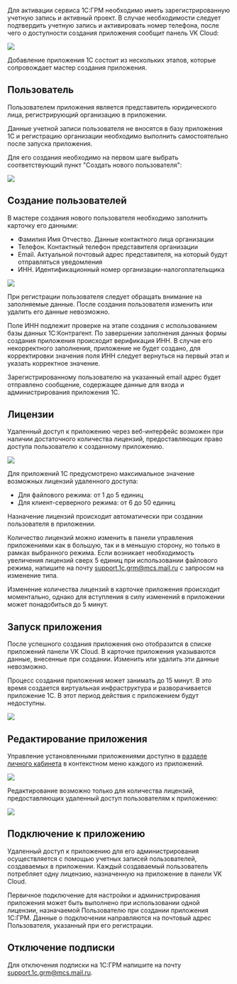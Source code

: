 Для активации сервиса 1С:ГРМ необходимо иметь зарегистрированную учетную запись и активный проект. В случае необходимости следует подтвердить учетную запись и активировать номер телефона, после чего о доступности создания приложения сообщит панель VK Cloud:

![](./assets/1598868682430-1598868682429.png)

Добавление приложения 1С состоит из нескольких этапов, которые сопровождает мастер создания приложения.

## Пользователь

Пользователем приложения является представитель юридического лица, регистрирующий организацию в приложении.

<info>

Данные учетной записи пользователя не вносятся в базу приложения 1С и регистрацию организации необходимо выполнить самостоятельно после запуска приложения.

</info>

Для его создания необходимо на первом шаге выбрать соответствующий пункт "Создать нового пользователя":

![](./assets/1598870898164-1598870898164.png)

## Создание пользователей

В мастере создания нового пользователя необходимо заполнить карточку его данными:

- Фамилия Имя Отчество. Данные контактного лица организации
- Телефон. Контактный телефон представителя организации
- Email. Актуальной почтовый адрес представителя, на который будут отправляться уведомления
- ИНН. Идентификационный номер организации-налогоплательщика

![](./assets/1597996050267-1597996050267.png)

<warn>

При регистрации пользователя следует обращать внимание на заполняемые данные. После создания пользователя изменить или удалить его данные невозможно.

</warn>

Поле ИНН подлежит проверке на этапе создания с использованием базы данных 1С:Контрагент. По завершении заполнения данных формы создания приложения происходит верификация ИНН. В случае его некорректного заполнения, приложение не будет создано, для корректировки значения поля ИНН следует вернуться на первый этап и указать корректное значение.

Зарегистрированному пользователю на указанный email адрес будет отправлено сообщение, содержащее данные для входа и администрирования приложения 1С.

## Лицензии

Удаленный доступ к приложению через веб-интерфейс возможен при наличии достаточного количества лицензий, предоставляющих право доступа пользователю к созданному приложению.

![](./assets/1598874986818-1598874986818.png)

Для приложений 1С предусмотрено максимальное значение возможных лицензий удаленного доступа:

- Для файлового режима: от 1 до 5 единиц
- Для клиент-серверного режима: от 6 до 50 единиц

Назначение лицензий происходит автоматически при создании пользователя в приложении.

Количество лицензий можно изменить в панели управления приложениями как в большую, так и в меньшую сторону, но только в рамках выбранного режима. Если возникает необходимость увеличения лицензий сверх 5 единиц при использовании файлового режима, напишите на почту [support.1c.grm@mcs.mail.ru](mailto:support.1c.grm@mcs.mail.ru) с запросом на изменение типа.

<info>

Изменение количества лицензий в карточке приложения происходит моментально, однако для вступления в силу изменений в приложении может понадобиться до 5 минут.

</info>

## Запуск приложения

После успешного создания приложения оно отобразится в списке приложений панели VK Cloud. В карточке приложения указываются данные, внесенные при создании. Изменить или удалить эти данные невозможно.

<warn>

Процесс создания приложения может занимать до 15 минут. В это время создается виртуальная инфраструктура и разворачивается приложение 1С. В этот период действия с приложением будут недоступны.

</warn>

![](./assets/1598881500890-1598881500890.png)

## Редактирование приложения

Управление установленными приложениями доступно в [разделе личного кабинета](https://msk.cloud.vk.com/app/services/grm/apps/) в контекстном меню каждого из приложений.

![](./assets/1598881691615-1598881691615.png)

Редактирование возможно только для количества лицензий, предоставляющих удаленный доступ пользователям к приложению:

![](./assets/1597996712818-1597996712818.png)

## Подключение к приложению

Удаленный доступ к приложению для его администрирования осуществляется с помощью учетных записей пользователей, создаваемых в приложении. Каждый создаваемый пользователь потребляет одну лицензию, назначенную на приложение в панели VK Cloud.

Первичное подключение для настройки и администрирования приложения может быть выполнено при использовании одной лицензии, назначаемой Пользователю при создании приложения 1С:ГРМ. Данные о подключении направляются на почтовый адрес Пользователя, указанный при его регистрации.

## Отключение подписки

Для отключения подписки на 1С:ГРМ напишите на почту [support.1c.grm@mcs.mail.ru](mailto:support.1c.grm@mcs.mail.ru).
